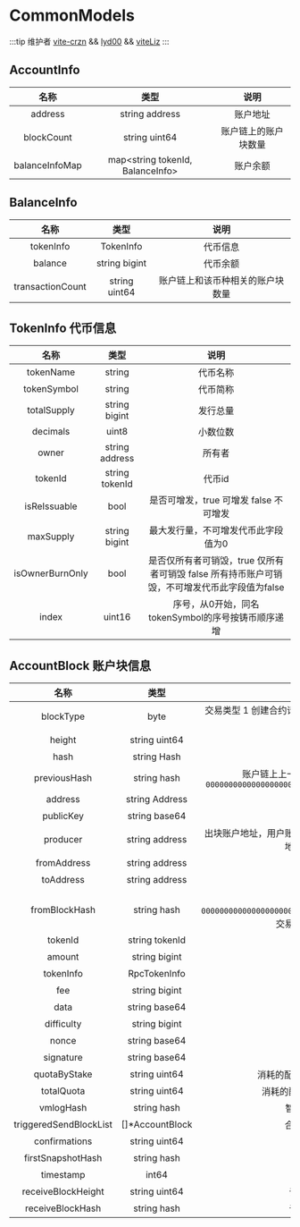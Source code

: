 # CommonModels
:::tip 维护者
[vite-crzn](https://github.com/vite-crzn) && [lyd00](https://github.com/lyd00) && [viteLiz](https://github.com/viteLiz)
:::

## AccountInfo
|  名称  | 类型 | 说明 |
|:------------:|:-----------:|:-----:|
| address | string address| 账户地址 |
| blockCount | string uint64| 账户链上的账户块数量 |
| balanceInfoMap | map<string tokenId, BalanceInfo> | 账户余额 |

## BalanceInfo
|  名称  | 类型 | 说明 |
|:------------:|:-----------:|:-----:|
| tokenInfo | TokenInfo | 代币信息 |
| balance | string bigint| 代币余额 |
| transactionCount | string uint64| 账户链上和该币种相关的账户块数量 |

## TokenInfo 代币信息
|  名称  | 类型 |说明 |
|:------------:|:-----------:|:-----:|
| tokenName |  string | 代币名称 |
| tokenSymbol | string | 代币简称 |
| totalSupply | string bigint | 发行总量 |
| decimals | uint8 | 小数位数 |
| owner | string address | 所有者 |
| tokenId | string tokenId | 代币id |
| isReIssuable | bool | 是否可增发，true 可增发 false  不可增发 |
| maxSupply | string bigint | 最大发行量，不可增发代币此字段值为0 |
| isOwnerBurnOnly | bool | 是否仅所有者可销毁，true 仅所有者可销毁 false 所有持币账户可销毁，不可增发代币此字段值为false |
| index | uint16 | 序号，从0开始，同名tokenSymbol的序号按铸币顺序递增 |

## AccountBlock 账户块信息
|  名称  | 类型 | 说明 |
|:------------:|:-----------:|:-----:|
| blockType | byte | 交易类型 1 创建合约请求 2 转账或调用合约请求 3 增发请求 4 响应 5 响应失败 6 退款请求 7 创世响应|
| height | string uint64 | 块高度 |
| hash | string Hash | 交易哈希|
| previousHash | string hash | 账户链上上一笔交易的哈希, 账户链上第一笔交易的值为`0000000000000000000000000000000000000000000000000000000000000000`|
| address| string Address | 账户块所属的账户地址|
| publicKey| string base64 | 账户公钥 |
| producer |string address | 出块账户地址，用户账户块的出块地址为用户账户地址，合约账户块的出块地址为委托共识组的出块节点地址 |
| fromAddress |string address | 请求账户地址 |
| toAddress|string address | 响应账户地址|
| fromBlockHash | string  hash | 交易类型为请求时值为`0000000000000000000000000000000000000000000000000000000000000000`，交易类型为响应时值为对应请求的哈希|
| tokenId |string tokenId | 代币id |
| amount |string bigint | 转账金额 |
| tokenInfo | RpcTokenInfo| 转账的代币信息 |
| fee | string bigint | 手续费 |
| data | string base64| 备注 |
| difficulty | string bigint | PoW的难度 |
| nonce | string base64 | PoW的nonce |
| signature | string base64 | 签名|
| quotaByStake | string uint64 | 消耗的配额，不包含计算PoW获得的一次性配额 |
| totalQuota | string uint64 | 消耗的配额，包含计算PoW获得的一次性配额 |
| vmlogHash | string hash  | 智能合约响应交易的vmlog的哈希 |
| triggeredSendBlockList | []*AccountBlock | 合约响应交易发起的请求交易列表 |
| confirmations |string uint64 | 交易被快照块确认的次数 |
| firstSnapshotHash | string hash | 快照这笔交易的快照块哈希 |
| timestamp | int64 | 交易被快照的时间，单位秒 |
| receiveBlockHeight | string uint64 | 请求交易对应的响应交易块高度 |
| receiveBlockHash | string hash | 请求交易对应的响应交易的哈希 |
